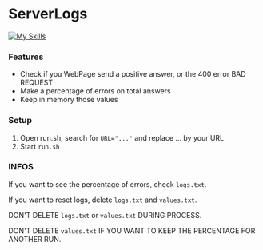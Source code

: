 # ServerLogs

[![My Skills](https://skillicons.dev/icons?i=linux,bash,github,idea&theme=light)](https://skillicons.dev)

### Features
 - Check if you WebPage send a positive answer, or the 400 error BAD REQUEST
 - Make a percentage of errors on total answers
 - Keep in memory those values

### Setup
1. Open run.sh, search for ```URL="..."``` and replace ... by your URL
2. Start ``run.sh``

### INFOS
If you want to see the percentage of errors, check ``logs.txt``.

If you want to reset logs, delete ``logs.txt`` and ``values.txt``.

DON'T DELETE ``logs.txt`` or ``values.txt`` DURING PROCESS.

DON'T DELETE ``values.txt`` IF YOU WANT TO KEEP THE PERCENTAGE FOR ANOTHER RUN.
